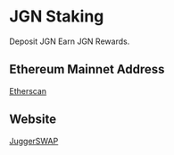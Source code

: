 # JGN  Staking
Deposit JGN Earn JGN Rewards.

## Ethereum Mainnet Address
[Etherscan](https://etherscan.io/address/0xD0d0a97DE14D676eb2e2bC9A007e9b191D478f4F)


## Website
[JuggerSWAP](http://3.113.15.145/)
